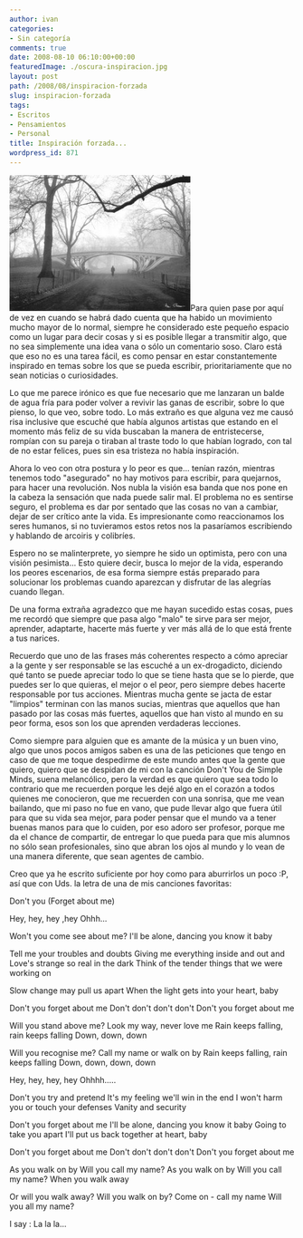 ```yaml
---
author: ivan
categories:
- Sin categoría
comments: true
date: 2008-08-10 06:10:00+00:00
featuredImage: ./oscura-inspiracion.jpg
layout: post
path: /2008/08/inspiracion-forzada
slug: inspiracion-forzada
tags:
- Escritos
- Pensamientos
- Personal
title: Inspiración forzada...
wordpress_id: 871
---
```


[![](./oscura-inspiracion.jpg)](http://3.bp.blogspot.com/_T2UWuNJg3dQ/SJ5CGe4dj0I/AAAAAAAAAyA/Lyl5oHWSxug/s1600-h/oscura+inspiracion.jpg)Para quien pase por aquí de vez en cuando se habrá dado cuenta que ha habido un movimiento mucho mayor de lo normal, siempre he considerado este pequeño espacio como un lugar para decir cosas y si es posible llegar a transmitir algo, que no sea simplemente una idea vana o sólo un comentario soso. Claro está que eso no es una tarea fácil, es como pensar en estar constantemente inspirado en temas sobre los que se pueda escribir, prioritariamente que no sean noticias o curiosidades.

Lo que me parece irónico es que fue necesario que me lanzaran un balde de agua fría para poder volver a revivir las ganas de escribir, sobre lo que pienso, lo que veo, sobre todo. Lo más extraño es que alguna vez me causó risa inclusive que escuché que había algunos artistas que estando en el momento más feliz de su vida buscaban la manera de entristecerse, rompían con su pareja o tiraban al traste todo lo que habían logrado, con tal de no estar felices, pues sin esa tristeza no había inspiración.

Ahora lo veo con otra postura y lo peor es que... tenían razón, mientras tenemos todo "asegurado" no hay motivos para escribir, para quejarnos, para hacer una revolución. Nos nubla la visión esa banda que nos pone en la cabeza la sensación que nada puede salir mal. El problema no es sentirse seguro, el problema es dar por sentado que las cosas no van a cambiar, dejar de ser crítico ante la vida. Es impresionante como reaccionamos los seres humanos, si no tuvieramos estos retos nos la pasaríamos escribiendo y hablando de arcoiris y colibríes.

Espero no se malinterprete, yo siempre he sido un optimista, pero con una visión pesimista... Esto quiere decir, busca lo mejor de la vida, esperando los peores escenarios, de esa forma siempre estás preparado para solucionar los problemas cuando aparezcan y disfrutar de las alegrías cuando llegan.

De una forma extraña agradezco que me hayan sucedido estas cosas, pues me recordó que siempre que pasa algo "malo" te sirve para ser mejor, aprender, adaptarte, hacerte más fuerte y ver más allá de lo que está frente a tus narices.

Recuerdo que uno de las frases más coherentes respecto a cómo apreciar a la gente y ser responsable se las escuché a un ex-drogadicto, diciendo qué tanto se puede apreciar todo lo que se tiene hasta que se lo pierde, que puedes ser lo que quieras, el mejor o el peor, pero siempre debes hacerte responsable por tus acciones. Mientras mucha gente se jacta de estar "limpios" terminan con las manos sucias, mientras que aquellos que han pasado por las cosas más fuertes, aquellos que han visto al mundo en su peor forma, esos son los que aprenden verdaderas lecciones.

Como siempre para alguien que es amante de la música y un buen vino, algo que unos pocos amigos saben es una de las peticiones que tengo en caso de que me toque despedirme de este mundo antes que la gente que quiero, quiero que se despidan de mi con la canción Don't You de Simple Minds, suena melancólico, pero la verdad es que quiero que sea todo lo contrario que me recuerden porque les dejé algo en el corazón a todos quienes me conocieron, que me recuerden con una sonrisa, que me vean bailando, que mi paso no fue en vano, que pude llevar algo que fuera útil para que su vida sea mejor, para poder pensar que el mundo va a tener buenas manos para que lo cuiden, por eso adoro ser profesor, porque me da el chance de compartir, de entregar lo que pueda para que mis alumnos no sólo sean profesionales, sino que abran los ojos al mundo y lo vean de una manera diferente, que sean agentes de cambio.

Creo que ya he escrito suficiente por hoy como para aburrirlos un poco :P, así que con Uds. la letra de una de mis canciones favoritas:

Don't you (Forget about me)

Hey, hey, hey ,hey
Ohhh...

Won't you come see about me?
I'll be alone, dancing you know it baby

Tell me your troubles and doubts
Giving me everything inside and out and
Love's strange so real in the dark
Think of the tender things that we were working on

Slow change may pull us apart
When the light gets into your heart, baby

Don't you forget about me
Don't don't don't don't
Don't you forget about me

Will you stand above me?
Look my way, never love me
Rain keeps falling, rain keeps falling
Down, down, down

Will you recognise me?
Call my name or walk on by
Rain keeps falling, rain keeps falling
Down, down, down, down

Hey, hey, hey, hey
Ohhhh.....

Don't you try and pretend
It's my feeling we'll win in the end
I won't harm you or touch your defenses
Vanity and security

Don't you forget about me
I'll be alone, dancing you know it baby
Going to take you apart
I'll put us back together at heart, baby

Don't you forget about me
Don't don't don't don't
Don't you forget about me

As you walk on by
Will you call my name?
As you walk on by
Will you call my name?
When you walk away

Or will you walk away?
Will you walk on by?
Come on - call my name
Will you all my name?

I say :
La la la...